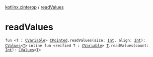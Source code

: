 [kotlinx.cinterop](index.md) / [readValues](./read-values.md)

# readValues

`fun <T : `[`CVariable`](-c-variable/index.md)`> `[`CPointed`](-c-pointed/index.md)`.readValues(size: `[`Int`](https://kotlinlang.org/api/latest/jvm/stdlib/kotlin/-int/index.html)`, align: `[`Int`](https://kotlinlang.org/api/latest/jvm/stdlib/kotlin/-int/index.html)`): `[`CValues`](-c-values/index.md)`<`[`T`](read-values.md#T)`>`
`inline fun <reified T : `[`CVariable`](-c-variable/index.md)`> `[`T`](read-values.md#T)`.readValues(count: `[`Int`](https://kotlinlang.org/api/latest/jvm/stdlib/kotlin/-int/index.html)`): `[`CValues`](-c-values/index.md)`<`[`T`](read-values.md#T)`>`